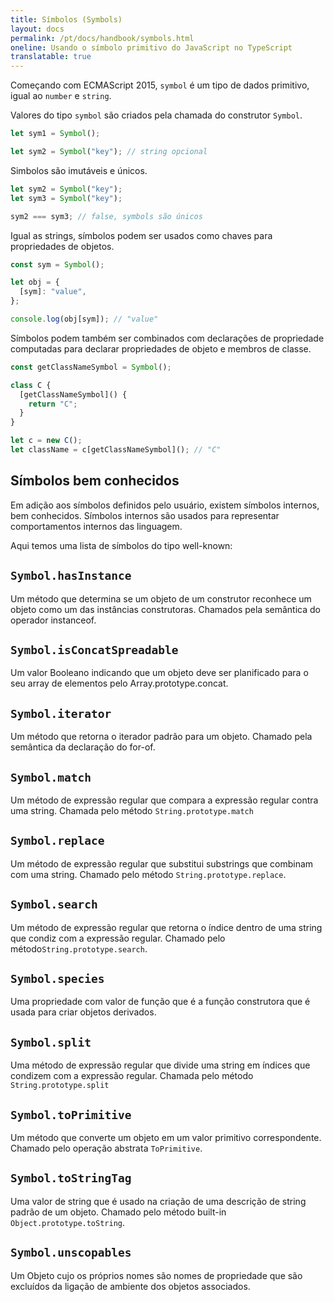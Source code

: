 ```yaml
---
title: Símbolos (Symbols)
layout: docs
permalink: /pt/docs/handbook/symbols.html
oneline: Usando o símbolo primitivo do JavaScript no TypeScript
translatable: true
---
```


Começando com ECMAScript 2015, `symbol` é um tipo de dados primitivo, igual ao `number` e `string`.

Valores do tipo `symbol` são criados pela chamada do construtor `Symbol`.

```ts
let sym1 = Symbol();

let sym2 = Symbol("key"); // string opcional
```

Simbolos são imutáveis e únicos.

```ts
let sym2 = Symbol("key");
let sym3 = Symbol("key");

sym2 === sym3; // false, symbols são únicos
```

Igual as strings, símbolos podem ser usados como chaves para propriedades de objetos.

```ts
const sym = Symbol();

let obj = {
  [sym]: "value",
};

console.log(obj[sym]); // "value"
```

Símbolos podem também ser combinados com declarações de propriedade computadas para declarar propriedades de objeto e membros de classe.

```ts
const getClassNameSymbol = Symbol();

class C {
  [getClassNameSymbol]() {
    return "C";
  }
}

let c = new C();
let className = c[getClassNameSymbol](); // "C"
```

## Símbolos bem conhecidos

Em adição aos símbolos definidos pelo usuário, existem símbolos internos, bem conhecidos.
Símbolos internos são usados para representar comportamentos internos das linguagem.

Aqui temos uma lista de símbolos do tipo well-known:

## `Symbol.hasInstance`

Um método que determina se um objeto de um construtor reconhece um objeto como um das instâncias construtoras. Chamados pela semântica do operador instanceof.

## `Symbol.isConcatSpreadable`

Um valor Booleano indicando que um objeto deve ser planificado para o seu array de elementos pelo Array.prototype.concat.

## `Symbol.iterator`

Um método que retorna o iterador padrão para um objeto. Chamado pela semântica da declaração do for-of.

## `Symbol.match`

Um método de expressão regular que compara a expressão regular contra uma string. Chamada pelo método `String.prototype.match`

## `Symbol.replace`

Um método de expressão regular que substitui substrings que combinam com uma string. Chamado pelo método `String.prototype.replace`.

## `Symbol.search`

Um método de expressão regular que retorna o índice dentro de uma string que condiz com a expressão regular. Chamado pelo método`String.prototype.search`.

## `Symbol.species`

Uma propriedade com valor de função que é a função construtora que é usada para criar objetos derivados.

## `Symbol.split`

Uma método de expressão regular que divide uma string em índices que condizem com a expressão regular. Chamada pelo método `String.prototype.split`

## `Symbol.toPrimitive`

Um método que converte um objeto em um valor primitivo correspondente. Chamado pelo operação abstrata `ToPrimitive`.

## `Symbol.toStringTag`

Uma valor de string que é usado na criação de uma descrição de string padrão de um objeto. Chamado pelo método built-in `Object.prototype.toString`.

## `Symbol.unscopables`

Um Objeto cujo os próprios nomes são nomes de propriedade que são excluídos da ligação de ambiente dos objetos associados.
